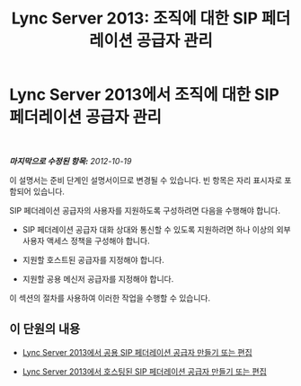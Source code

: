 ﻿---
title: 'Lync Server 2013: 조직에 대한 SIP 페더레이션 공급자 관리'
TOCTitle: 조직에 대한 SIP 페더레이션 공급자 관리
ms:assetid: c78d7e9b-c496-40c6-9249-06ced9cb87f3
ms:mtpsurl: https://technet.microsoft.com/ko-kr/library/JJ552455(v=OCS.15)
ms:contentKeyID: 49304998
ms.date: 08/24/2015
mtps_version: v=OCS.15
ms.translationtype: HT
---

# Lync Server 2013에서 조직에 대한 SIP 페더레이션 공급자 관리

 

_**마지막으로 수정된 항목:** 2012-10-19_

이 설명서는 준비 단계인 설명서이므로 변경될 수 있습니다. 빈 항목은 자리 표시자로 포함되어 있습니다.

SIP 페더레이션 공급자의 사용자를 지원하도록 구성하려면 다음을 수행해야 합니다.

  - SIP 페더레이션 공급자 대화 상대와 통신할 수 있도록 지원하려면 하나 이상의 외부 사용자 액세스 정책을 구성해야 합니다.

  - 지원할 호스트된 공급자를 지정해야 합니다.

  - 지원할 공용 메신저 공급자를 지정해야 합니다.

이 섹션의 절차를 사용하여 이러한 작업을 수행할 수 있습니다.

## 이 단원의 내용

  - [Lync Server 2013에서 공용 SIP 페더레이션 공급자 만들기 또는 편집](lync-server-2013-create-or-edit-public-sip-federated-providers.md)

  - [Lync Server 2013에서 호스팅된 SIP 페더레이션 공급자 만들기 또는 편집](lync-server-2013-create-or-edit-hosted-sip-federated-providers.md)

